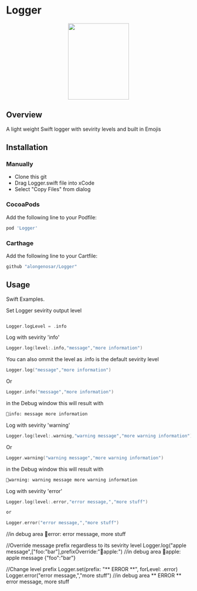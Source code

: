 # Logger
<p align="center">
  <img width="166" height="208" src="https://github.com/alongenosar/Logger/blob/master/light.png">
</p>


## Overview
A light weight Swift logger with sevirity levels and built in Emojis

## Installation

### Manually
- Clone this git
- Drag Logger.swift file into xCode
- Select "Copy Files" from dialog

### CocoaPods
Add the following line to your Podfile:

```bash
pod 'Logger'
```

### Carthage
Add the following line to your Cartfile:

```bash
github "alongenosar/Logger"
```

## Usage
Swift Examples. 

Set Logger sevirity output level
```swift

Logger.logLevel = .info
```

Log with sevirity 'info'
```swift
Logger.log(level:.info,"message","more information")
```
You can also ommit the level as .info is the default sevirity level
```swift
Logger.log("message","more information")
```
Or
```swift
Logger.info("message","more information")
```
in the Debug window this will result with
```bash
🔵info: message more information
```

Log with sevirity 'warning'
```swift
Logger.log(level:.warning,"warning message","more warning information")
```
Or 
```swift
Logger.warning("warning message","more warning information")
```

in the Debug window this will result with
```bash
🔶warning: warning message more warning information
```

Log with sevirity 'error'
```swift
Logger.log(level:.error,"error message,","more stuff")

or

Logger.error("error message,","more stuff")
```

//in debug area 
🔴error: error message, more stuff

//Override message prefix regardless to its sevirity level
Logger.log("apple message",["foo:"bar"],prefixOverride:"🍏apple:")
//in debug area
🍏apple: apple message {"foo":"bar"}

//Change level prefix
Logger.set(prefix: "** ERROR **", forLevel: .error)
Logger.error("error message,","more stuff")
//in debug area
** ERROR ** error message, more stuff

```






